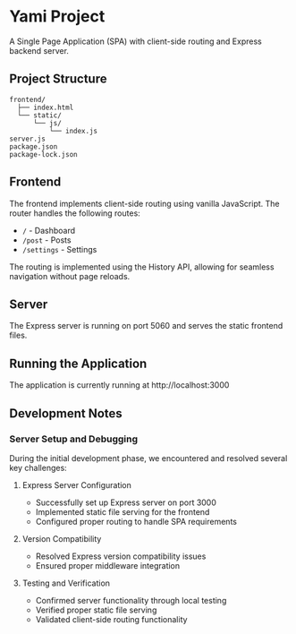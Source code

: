 # Yami Project

A Single Page Application (SPA) with client-side routing and Express backend server.

## Project Structure

```
frontend/
  ├── index.html
  └── static/
      └── js/
          └── index.js
server.js
package.json
package-lock.json
```

## Frontend

The frontend implements client-side routing using vanilla JavaScript. The router handles the following routes:

- `/` - Dashboard
- `/post` - Posts
- `/settings` - Settings

The routing is implemented using the History API, allowing for seamless navigation without page reloads.

## Server

The Express server is running on port 5060 and serves the static frontend files.

## Running the Application

The application is currently running at http://localhost:3000

## Development Notes

### Server Setup and Debugging

During the initial development phase, we encountered and resolved several key challenges:

1. Express Server Configuration
   - Successfully set up Express server on port 3000
   - Implemented static file serving for the frontend
   - Configured proper routing to handle SPA requirements

2. Version Compatibility
   - Resolved Express version compatibility issues
   - Ensured proper middleware integration

3. Testing and Verification
   - Confirmed server functionality through local testing
   - Verified proper static file serving
   - Validated client-side routing functionality